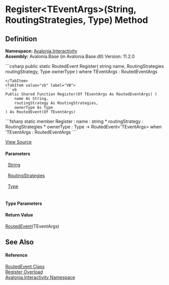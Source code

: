 # Register&lt;TEventArgs&gt;(String, RoutingStrategies, Type) Method




## Definition
**Namespace:** <a href="N_Avalonia_Interactivity">Avalonia.Interactivity</a>  
**Assembly:** Avalonia.Base (in Avalonia.Base.dll) Version: 11.2.0

<Tabs groupId="api-code-preview">
<TabItem value="csharp" label="C#">
```csharp
public static RoutedEvent<TEventArgs> Register<TEventArgs>(
	string name,
	RoutingStrategies routingStrategy,
	Type ownerType
)
where TEventArgs : RoutedEventArgs

```
</TabItem>
<TabItem value="vb" label="VB">
```vb
Public Shared Function Register(Of TEventArgs As RoutedEventArgs) ( 
	name As String,
	routingStrategy As RoutingStrategies,
	ownerType As Type
) As RoutedEvent(Of TEventArgs)
```
</TabItem>
<TabItem value="fsharp" label="F#">
```fsharp
static member Register : 
        name : string * 
        routingStrategy : RoutingStrategies * 
        ownerType : Type -> RoutedEvent<'TEventArgs>  when 'TEventArgs : RoutedEventArgs
```
</TabItem>
</Tabs>



<a href="https://github.com/AvaloniaUI/Avalonia/tree/master/src/Avalonia.Base/Interactivity/RoutedEvent.cs#L70" title="View the source code">View Source</a>



#### Parameters
<dl><dt>  <a href="https://learn.microsoft.com/dotnet/api/system.string" target="_blank" rel="noopener noreferrer">String</a></dt><dd> </dd><dt>  <a href="T_Avalonia_Interactivity_RoutingStrategies">RoutingStrategies</a></dt><dd> </dd><dt>  <a href="https://learn.microsoft.com/dotnet/api/system.type" target="_blank" rel="noopener noreferrer">Type</a></dt><dd> </dd></dl>

#### Type Parameters
<dl><dt /><dd /></dl>

#### Return Value
<a href="T_Avalonia_Interactivity_RoutedEvent_1">RoutedEvent</a>(TEventArgs)

## See Also


#### Reference
<a href="T_Avalonia_Interactivity_RoutedEvent">RoutedEvent Class</a>  
<a href="Overload_Avalonia_Interactivity_RoutedEvent_Register">Register Overload</a>  
<a href="N_Avalonia_Interactivity">Avalonia.Interactivity Namespace</a>  
